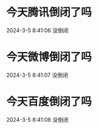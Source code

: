 # 今天腾讯倒闭了吗

2024-3-5 8:41:06 没倒闭

# 今天微博倒闭了吗

2024-3-5 8:41:07 没倒闭

# 今天百度倒闭了吗

2024-3-5 8:41:08 没倒闭

